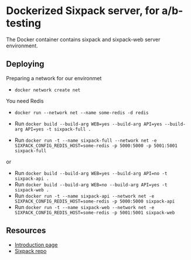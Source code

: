# Dockerized Sixpack server, for a/b-testing

The Docker container contains sixpack and sixpack-web server environment.

## Deploying
Preparing a network for our environmet

* `docker network create net`


You need Redis

* `docker run --network net --name some-redis -d redis`


* Run `docker build --build-arg WEB=yes --build-arg API=yes --build-arg API=yes -t sixpack-full .`
* Run `docker run -t --name sixpack-full --network net -e SIXPACK_CONFIG_REDIS_HOST=some-redis -p 5000:5000 -p 5001:5001 sixpack-full`

or 

* Run `docker build --build-arg WEB=yes --build-arg API=no -t sixpack-api .`
* Run `docker build --build-arg WEB=no --build-arg API=yes -t sixpack-web .`
* Run `docker run -t --name sixpack-api --network net -e SIXPACK_CONFIG_REDIS_HOST=some-redis -p 5000:5000 sixpack-api`
* Run `docker run -t --name sixpack-web --network net -e SIXPACK_CONFIG_REDIS_HOST=some-redis -p 5001:5001 sixpack-web`


## Resources

* [Introduction page](http://sixpack.seatgeek.com)
* [Sixpack repo](https://github.com/seatgeek/sixpack)
